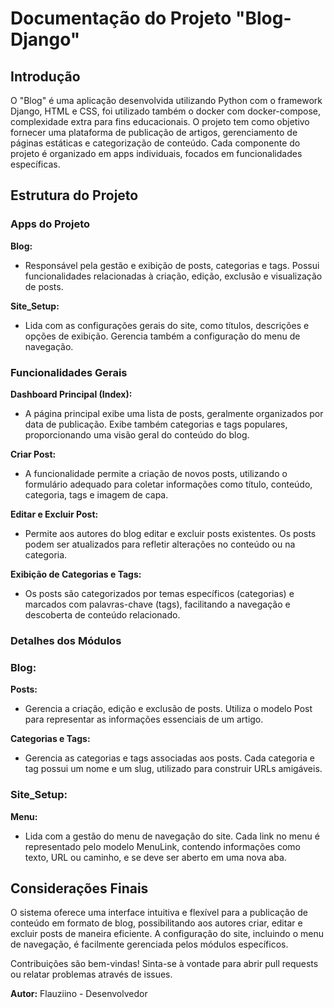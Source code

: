 # Documentação do Projeto "Blog-Django"
## Introdução
O "Blog" é uma aplicação desenvolvida utilizando Python com o framework Django, HTML e CSS, foi utilizado também o docker com docker-compose, complexidade extra para fins educacionais. O projeto tem como objetivo fornecer uma plataforma de publicação de artigos, gerenciamento de páginas estáticas e categorização de conteúdo. Cada componente do projeto é organizado em apps individuais, focados em funcionalidades específicas.

## Estrutura do Projeto
### Apps do Projeto
**Blog:**

+ Responsável pela gestão e exibição de posts, categorias e tags. Possui funcionalidades relacionadas à criação, edição, exclusão e visualização de posts.

**Site_Setup:**

+ Lida com as configurações gerais do site, como títulos, descrições e opções de exibição. Gerencia também a configuração do menu de navegação.

### Funcionalidades Gerais
**Dashboard Principal (Index):**

+ A página principal exibe uma lista de posts, geralmente organizados por data de publicação. Exibe também categorias e tags populares, proporcionando uma visão geral do conteúdo do blog.

**Criar Post:**

+ A funcionalidade permite a criação de novos posts, utilizando o formulário adequado para coletar informações como título, conteúdo, categoria, tags e imagem de capa.

**Editar e Excluir Post:**

+ Permite aos autores do blog editar e excluir posts existentes. Os posts podem ser atualizados para refletir alterações no conteúdo ou na categoria.

**Exibição de Categorias e Tags:**

+ Os posts são categorizados por temas específicos (categorias) e marcados com palavras-chave (tags), facilitando a navegação e descoberta de conteúdo relacionado.

### Detalhes dos Módulos

### Blog:
**Posts:**

+ Gerencia a criação, edição e exclusão de posts. Utiliza o modelo Post para representar as informações essenciais de um artigo.

**Categorias e Tags:**

+ Gerencia as categorias e tags associadas aos posts. Cada categoria e tag possui um nome e um slug, utilizado para construir URLs amigáveis.

### Site_Setup:
**Menu:**

+ Lida com a gestão do menu de navegação do site. Cada link no menu é representado pelo modelo MenuLink, contendo informações como texto, URL ou caminho, e se deve ser aberto em uma nova aba.

## Considerações Finais
O sistema oferece uma interface intuitiva e flexível para a publicação de conteúdo em formato de blog, possibilitando aos autores criar, editar e excluir posts de maneira eficiente. A configuração do site, incluindo o menu de navegação, é facilmente gerenciada pelos módulos específicos.

Contribuições são bem-vindas! Sinta-se à vontade para abrir pull requests ou relatar problemas através de issues.

**Autor:** Flauziino - Desenvolvedor




